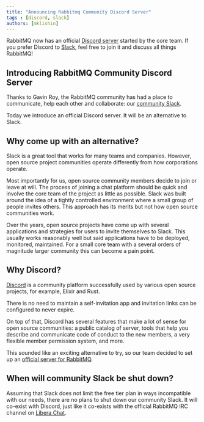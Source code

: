 ```yaml
---
title: "Announcing Rabbitmq Community Discord Server"
tags : [discord, slack]
authors: [mklishin]
---
```


RabbitMQ now has an official [Discord server](https://rabbitmq.com/discord/) started by the core team.
If you prefer Discord to [Slack](https://rabbitmq.com/slack/), feel free to join it and discuss all things RabbitMQ!

<!--more-->

## Introducing RabbitMQ Community Discord Server

Thanks to Gavin Roy, the RabbitMQ community has had a place to communicate, help each other and collaborate:
our [community Slack](https://rabbitmq.com/slack/).

Today we introduce an official Discord server. It will be an alternative to Slack.

## Why come up with an alternative?

Slack is a great tool that works for many teams and companies. However, open source project communities
operate differently from how corporations operate.

Most importantly for us, open source community members
decide to join or leave at will. The process of joining a chat platform should be quick
and involve the core team of the project as little as possible.
Slack was built around the idea of a tightly controlled environment where a small group of people invites others.
This approach has its merits but not how open source communities work.

Over the years, open source projects have come up with several applications and strategies for
users to invite themselves to Slack. This usually works reasonably well but said applications have
to be deployed, monitored, maintained. For a small core team with a several orders of magnitude larger
community this can become a pain point.

## Why Discord?

[Discord](https://discord.com/) is a community platform successfully used by various open source projects,
for example, Elixir and Rust.

There is no need to maintain a self-invitation app and invitation links can be configured to never expire.

On top of that, Discord has several features that make a lot of sense for open source communities:
a public catalog of server, tools that help you describe and communicate code of conduct to the new members,
a very flexible member permission system, and more.

This sounded like an exciting alternative to try, so our team decided to set up an [official server for RabbitMQ](https://rabbitmq.com/discord/).

## When will community Slack be shut down?

Assuming that Slack does not limit the free tier plan in ways incompatible with our needs,
there are no plans to shut down our community Slack.
It will co-exist with Discord, just like it co-exists with the official RabbitMQ IRC channel on [Libera Chat](https://libera.chat/).
